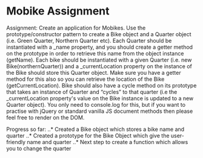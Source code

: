 # Mobike Assignment

Assignment:
Create an application for Mobikes.
Use the prototype/constructor pattern to create a Bike object and a Quarter object (i.e. Green Quarter, Northern Quarter etc).
Each Quarter should be instantiated with a _name property, and you should create a getter method on the prototype in order to retrieve this name from the object instance (getName).
Each bike should be instantiated with a given Quarter (i.e. new Bike(northernQuarter)) and a _currentLocation property on the instance of the Bike should store this Quarter object. Make sure you have a getter method for this also so you can retrieve the location of the Bike (getCurrentLocation).
Bike should also have a cycle method on its prototype that takes an instance of Quarter and “cycles” to that quarter (i.e the _currentLocation property's value on the Bike instance is updated to a new Quarter object).
You only need to console.log for this, but if you want to practise with jQuery or standard vanilla JS document methods then please feel free to render on the DOM.

Progress so far:
..* Created a Bike object which stores a bike name and quarter
..* Created a prototype for the Bike Object which give the user-friendly name and quarter 
..* Next step to create a function which allows you to change the quarter